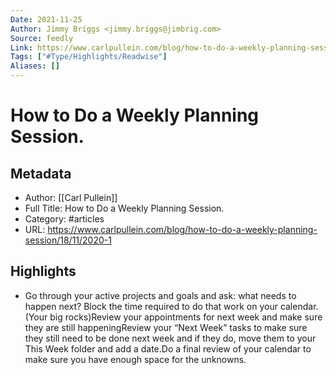 ```yaml
---
Date: 2021-11-25
Author: Jimmy Briggs <jimmy.briggs@jimbrig.com>
Source: feedly
Link: https://www.carlpullein.com/blog/how-to-do-a-weekly-planning-session/18/11/2020-1
Tags: ["#Type/Highlights/Readwise"]
Aliases: []
---
```

# How to Do a Weekly Planning Session.

## Metadata
- Author: [[Carl Pullein]]
- Full Title: How to Do a Weekly Planning Session.
- Category: #articles
- URL: https://www.carlpullein.com/blog/how-to-do-a-weekly-planning-session/18/11/2020-1

## Highlights
- Go through your active projects and goals and ask: what needs to happen next? Block the time required to do that work on your calendar. (Your big rocks)Review your appointments for next week and make sure they are still happeningReview your “Next Week” tasks to make sure they still need to be done next week and if they do, move them to your This Week folder and add a date.Do a final review of your calendar to make sure you have enough space for the unknowns.
